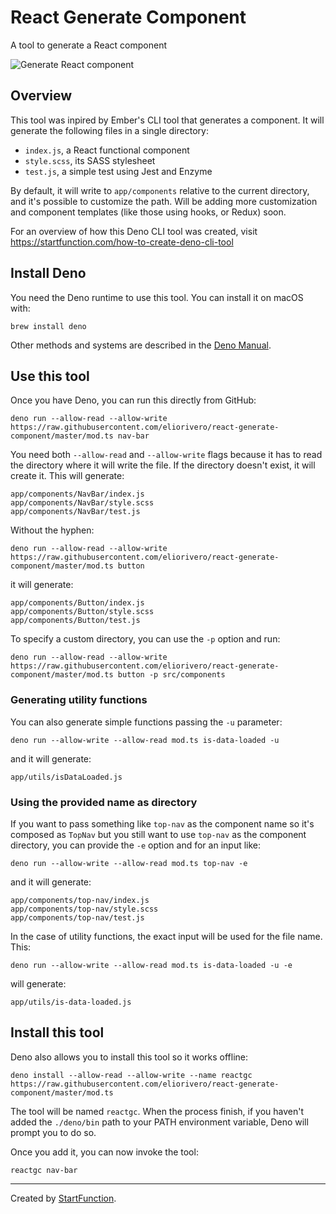 # React Generate Component

A tool to generate a React component

![Generate React component](https://i2.wp.com/startfunction.com/wp-content/uploads/2020/07/reactgc.gif "Generate React component")

## Overview

This tool was inpired by Ember's CLI tool that generates a component. It will generate the following files in a single directory:

- `index.js`, a React functional component
- `style.scss`, its SASS stylesheet
- `test.js`, a simple test using Jest and Enzyme

By default, it will write to `app/components` relative to the current directory, and it's possible to customize the path. Will be adding more customization and component templates (like those using hooks, or Redux) soon.

For an overview of how this Deno CLI tool was created, visit https://startfunction.com/how-to-create-deno-cli-tool

## Install Deno

You need the Deno runtime to use this tool. You can install it on macOS with:

```
brew install deno
```

Other methods and systems are described in the [Deno Manual](https://deno.land/manual/getting_started/installation).

## Use this tool

Once you have Deno, you can run this directly from GitHub:

```
deno run --allow-read --allow-write https://raw.githubusercontent.com/eliorivero/react-generate-component/master/mod.ts nav-bar
```

You need both `--allow-read` and `--allow-write` flags because it has to read the directory where it will write the file. If the directory doesn't exist, it will create it. This will generate:

```
app/components/NavBar/index.js
app/components/NavBar/style.scss
app/components/NavBar/test.js
```

Without the hyphen:

```
deno run --allow-read --allow-write https://raw.githubusercontent.com/eliorivero/react-generate-component/master/mod.ts button
```

it will generate:

```
app/components/Button/index.js
app/components/Button/style.scss
app/components/Button/test.js
```

To specify a custom directory, you can use the `-p` option and run:

```
deno run --allow-read --allow-write https://raw.githubusercontent.com/eliorivero/react-generate-component/master/mod.ts button -p src/components
```

### Generating utility functions

You can also generate simple functions passing the `-u` parameter:

```
deno run --allow-write --allow-read mod.ts is-data-loaded -u
```

and it will generate:

```
app/utils/isDataLoaded.js
```

### Using the provided name as directory

If you want to pass something like `top-nav` as the component name so it's composed as `TopNav` but you still want to use `top-nav` as the component directory, you can provide the `-e` option and for an input like:

```
deno run --allow-write --allow-read mod.ts top-nav -e
```

and it will generate:

```
app/components/top-nav/index.js
app/components/top-nav/style.scss
app/components/top-nav/test.js
```

In the case of utility functions, the exact input will be used for the file name. This:

```
deno run --allow-write --allow-read mod.ts is-data-loaded -u -e
```

will generate:

```
app/utils/is-data-loaded.js
```


## Install this tool

Deno also allows you to install this tool so it works offline:

```
deno install --allow-read --allow-write --name reactgc https://raw.githubusercontent.com/eliorivero/react-generate-component/master/mod.ts
```

The tool will be named `reactgc`.
When the process finish, if you haven't added the `./deno/bin` path to your PATH environment variable, Deno will prompt you to do so.

Once you add it, you can now invoke the tool:

```
reactgc nav-bar
```

------

Created by [StartFunction](https://startfunction.com).
